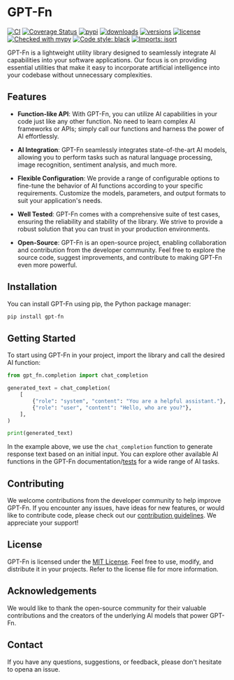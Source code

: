 # GPT-Fn

[![CI](https://github.com/livingbio/gpt-fn/workflows/python-unittest/badge.svg?branch=main)](https://github.com/livingbio/gpt-fn/actions?query=workflow%3Apython-unittest++branch%3Amain++)
[![Coverage Status](https://coveralls.io/repos/github/livingbio/gpt-fn/badge.svg?branch=main)](https://coveralls.io/github/livingbio/gpt-fn?branch=main)
[![pypi](https://img.shields.io/pypi/v/gpt-fn.svg)](https://pypi.python.org/pypi/gpt-fn)
[![downloads](https://pepy.tech/badge/gpt-fn/month)](https://pepy.tech/project/gpt-fn)
[![versions](https://img.shields.io/pypi/pyversions/gpt-fn.svg)](https://github.com/livingbio/gpt-fn)
[![license](https://img.shields.io/github/license/livingbio/gpt-fn.svg)](https://github.com/livingbio/gpt-fn/blob/main/LICENSE)
[![Checked with mypy](https://www.mypy-lang.org/static/mypy_badge.svg)](https://mypy-lang.org/)
[![Code style: black](https://img.shields.io/badge/code%20style-black-000000.svg)](https://github.com/psf/black)
[![Imports: isort](https://img.shields.io/badge/%20imports-isort-%231674b1?style=flat&labelColor=ef8336)](https://pycqa.github.io/isort/)


GPT-Fn is a lightweight utility library designed to seamlessly integrate AI capabilities into your software applications. Our focus is on providing essential utilities that make it easy to incorporate artificial intelligence into your codebase without unnecessary complexities.

## Features

- **Function-like API**: With GPT-Fn, you can utilize AI capabilities in your code just like any other function. No need to learn complex AI frameworks or APIs; simply call our functions and harness the power of AI effortlessly.

- **AI Integration**: GPT-Fn seamlessly integrates state-of-the-art AI models, allowing you to perform tasks such as natural language processing, image recognition, sentiment analysis, and much more.

- **Flexible Configuration**: We provide a range of configurable options to fine-tune the behavior of AI functions according to your specific requirements. Customize the models, parameters, and output formats to suit your application's needs.

- **Well Tested**: GPT-Fn comes with a comprehensive suite of test cases, ensuring the reliability and stability of the library. We strive to provide a robust solution that you can trust in your production environments.

- **Open-Source**: GPT-Fn is an open-source project, enabling collaboration and contribution from the developer community. Feel free to explore the source code, suggest improvements, and contribute to making GPT-Fn even more powerful.

## Installation

You can install GPT-Fn using pip, the Python package manager:

```bash
pip install gpt-fn
```

## Getting Started

To start using GPT-Fn in your project, import the library and call the desired AI function:

```python
from gpt_fn.completion import chat_completion

generated_text = chat_completion(
    [
        {"role": "system", "content": "You are a helpful assistant."},
        {"role": "user", "content": "Hello, who are you?"},
    ],
)

print(generated_text)
```

In the example above, we use the `chat_completion` function to generate response text based on an initial input. You can explore other available AI functions in the GPT-Fn documentation/[tests](src/gpt_fn/tests/) for a wide range of AI tasks.

## Contributing

We welcome contributions from the developer community to help improve GPT-Fn. If you encounter any issues, have ideas for new features, or would like to contribute code, please check out our [contribution guidelines](CONTRIBUTING.md). We appreciate your support!

## License

GPT-Fn is licensed under the [MIT License](LICENSE). Feel free to use, modify, and distribute it in your projects. Refer to the license file for more information.

## Acknowledgements

We would like to thank the open-source community for their valuable contributions and the creators of the underlying AI models that power GPT-Fn.

## Contact

If you have any questions, suggestions, or feedback, please don't hesitate to opena an issue.
